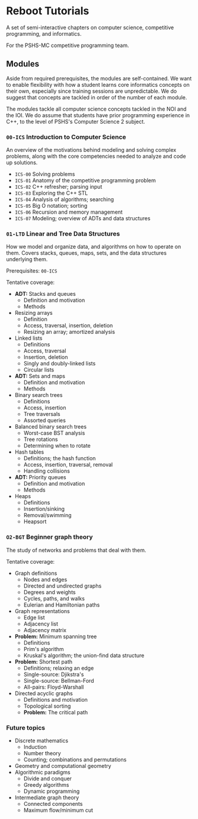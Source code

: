# Reboot Tutorials

A set of semi-interactive chapters on computer science, competitive programming, and informatics.

For the PSHS-MC competitive programming team.

## Modules

Aside from required prerequisites, the modules are self-contained. We want to enable flexibility with how a student learns core informatics concepts on their own, especially since training sessions are unpredictable. We do suggest that concepts are tackled in order of the number of each module.

The modules tackle all computer science concepts tackled in the NOI and the IOI. We do assume that students have prior programming experience in C++, to the level of PSHS's Computer Science 2 subject.

### `00-ICS` Introduction to Computer Science

An overview of the motivations behind modeling and solving complex problems, along with the core competencies needed to analyze and code up solutions.

* `ICS-00` Solving problems
* `ICS-01` Anatomy of the competitive programming problem
* `ICS-02` C++ refresher; parsing input
* `ICS-03` Exploring the C++ STL
* `ICS-04` Analysis of algorithms; searching
* `ICS-05` Big O notation; sorting
* `ICS-06` Recursion and memory management
* `ICS-07` Modeling; overview of ADTs and data structures

### `01-LTD` Linear and Tree Data Structures

How we model and organize data, and algorithms on how to operate on them. Covers stacks, queues, maps, sets, and the data structures underlying them.

Prerequisites: `00-ICS`

Tentative coverage:
* **ADT:** Stacks and queues
    * Definition and motivation
    * Methods
* Resizing arrays
    * Definition
    * Access, traversal, insertion, deletion
    * Resizing an array; amortized analysis
* Linked lists
    * Definitions
    * Access, traversal
    * Insertion, deletion
    * Singly and doubly-linked lists
    * Circular lists
* **ADT:** Sets and maps
    * Definition and motivation
    * Methods
* Binary search trees
    * Definitions
    * Access, insertion
    * Tree traversals
    * Assorted queries
* Balanced binary search trees
    * Worst-case BST analysis
    * Tree rotations
    * Determining when to rotate
* Hash tables
    * Definitions; the hash function
    * Access, insertion, traversal, removal
    * Handling collisions
* **ADT:** Priority queues
    * Definition and motivation
    * Methods
* Heaps
    * Definitions
    * Insertion/sinking
    * Removal/swimming
    * Heapsort



### `O2-BGT` Beginner graph theory

The study of networks and problems that deal with them.

Tentative coverage:
* Graph definitions
    * Nodes and edges
    * Directed and undirected graphs
    * Degrees and weights
    * Cycles, paths, and walks
    * Eulerian and Hamiltonian paths
* Graph representations
    * Edge list
    * Adjacency list
    * Adjacency matrix
* **Problem:** Minimum spanning tree
    * Definitions
    * Prim's algorithm
    * Kruskal's algorithm; the union-find data structure
* **Problem:** Shortest path
    * Definitions; relaxing an edge
    * Single-source: Djikstra's
    * Single-source: Bellman-Ford
    * All-pairs: Floyd-Warshall
* Directed acyclic graphs
    * Definitions and motivation
    * Topological sorting
    * **Problem:** The critical path

### Future topics

* Discrete mathematics
    * Induction
    * Number theory
    * Counting; combinations and permutations
* Geometry and computational geometry
* Algorithmic paradigms
    * Divide and conquer
    * Greedy algorithms
    * Dynamic programming
* Intermediate graph theory
    * Connected components
    * Maximum flow/minimum cut
